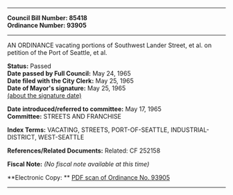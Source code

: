 * * * * *  
  
**Council Bill Number: [](#h0)[](#h2)85418**   
**Ordinance Number: 93905**  
  
* * * * *  
  
AN ORDINANCE vacating portions of Southwest Lander Street, et al. on petition of the Port of Seattle, et al.  
  
**Status:** Passed   
**Date passed by Full Council:** May 24, 1965   
**Date filed with the City Clerk:** May 25, 1965   
**Date of Mayor's signature:** May 25, 1965   
[(about the signature date)](/~public/approvaldate.htm)   
  
  
**Date introduced/referred to committee:** May 17, 1965   
**Committee:** STREETS AND FRANCHISE   
  
**Index Terms:** VACATING, STREETS, PORT-OF-SEATTLE, INDUSTRIAL-DISTRICT, WEST-SEATTLE  
  
**References/Related Documents:** Related: CF 252158  
  
**Fiscal Note:** *(No fiscal note available at this time)*  
  
**Electronic Copy: ** [PDF scan of Ordinance No. 93905](/~archives/Ordinances/Ord_93905.pdf)  
  
* * * * *  
